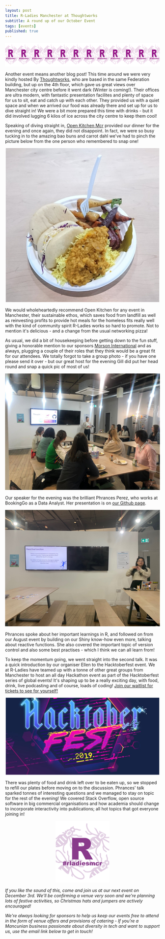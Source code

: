```yaml
---
layout: post
title: R-Ladies Manchester at Thoughtworks
subtitle: A round up of our October Event
tags: [events]
published: true
---
```

<p style="text-align:center;">
  <img src="/img/Banner.png" height="75" />
</p>

Another event means another blog post! This time around we were very kindly hosted By [Thoughtworks](), who are based in the same Federation building, but up on the 4th floor, which gave us great views over Manchester city centre before it went dark (Winter is coming!). Their offices are ultra modern, with fantastic presentation facilites and plenty of space for us to sit, eat and catch up with each other. They provided us with a quiet space and when we arrived our food was already there and set up for us to dive straight in! We were a bit more prepared this time with drinks - but it did involved lugging 6 kilos of ice across the city centre to keep them cool! 

Speaking of diving straight in, [Open Kitchen Mcr](https://www.openkitchenmcr.co.uk) provided our dinner for the evening and once again, they did not disappoint. In fact, we were so busy tucking in to the amazing bao buns and carrot dahl we've had to pinch the picture below from the one person who remembered to snap one! 

<p style="text-align:center;">
  <img src="/img/Aug_food.jpg" width="500"/>
</p>

We would wholeheartedly recommend Open Kitchen for any event in Manchester, their sustainable ethos, which saves food from landfill as well as reinvesting profits to provide hot meals for the homeless fits really well with the kind of community spirit R-Ladies works so hard to promote. Not to mention it's delicious - and a change from the usual networking pizza! 

As usual, we did a bit of housekeeping before getting down to the fun stuff, giving a honorable mention to our sponsors [Morson International]() and as always, plugging a couple of their roles that they think would be a great fit for our attendees. We totally forgot to take a group photo - if you have one please send it over - but our great host for the evening Gill did put her head round and snap a quick pic of most of us! 

<p style="text-align:center;">
  <img src="/img/aug-ellen.jpg"/>
</p>

Our speaker for the evening was the brilliant Phrances Perez, who works at BookingGo as a Data Analyst. Her presentation is on [our Github page](https://github.com/rladies/meetup-presentations_manchester).

<p style="text-align:center;">
  <img src="/img/Aug_Phrances.jpg"/>
</p>

Phrances spoke about her important learnings in R, and followed on from our August event by building on our Shiny know-how even more, talking about reactive functions. She also covered the important topic of version control and also some best practises - which I think we can all learn from!  

To keep the momentum going, we went straight into the second talk. It was a quick introduction by our organiser Ellen to the Hacktoberfest event. We at R-Ladies have teamed up with a tonne of other great groups from Manchester to host an all day Hackathon event as part of the Hacktoberfest series of global events! It's shaping up to be a really exciting day, with food, drink, live podcasting and of course, loads of coding! [Join our waitlist for tickets to see for yourself!](https://www.eventbrite.com/e/manchester-hacktoberfest-tickets-73737604159)

<p style="text-align:center;">
  <img src="/img/hacktober.jpg" width="500"/>
</p>

There was plenty of food and drink left over to be eaten up, so we stopped to refill our plates before moving on to the discussion. Phrances' talk sparked tonnes of interesting questions and we managed to stay on topic for the rest of the evening! We covered Stack Overflow, open source software in big commercial organisations and how academia should change to incorporate interactivity into publications; all hot topics that got everyone joining in! 


<p style="text-align:center;">
  <img src="/img/rladiesmcr-screen.png" height="200" />
</p>

*If you like the sound of this, come and join us at our next event on December 3rd. We'll be confirming a venue very soon and we're planning lots of festive activities, so Christmas hats and jumpers are actively encouraged!*

*We're always looking for sponsors to help us keep our events free to attend in the form of venue offers and provisions of catering - If you're a Mancunian business passionate about diversity in tech and want to support us, use the email link below to get in touch!*
